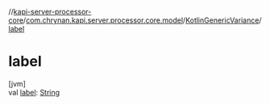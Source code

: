 //[kapi-server-processor-core](../../../index.md)/[com.chrynan.kapi.server.processor.core.model](../index.md)/[KotlinGenericVariance](index.md)/[label](label.md)

# label

[jvm]\
val [label](label.md): [String](https://kotlinlang.org/api/latest/jvm/stdlib/kotlin/-string/index.html)
